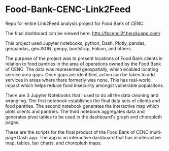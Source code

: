 # Food-Bank-CENC-Link2Feed
Repo for entire Link2Feed analysis project for Food Bank of CENC 

The final dashboard can be viewed here:
http://fbcencl2f.herokuapp.com/

This project used Jupyter notebooks, python, Dash, Plotly, pandas, geopandas, geoJSON, geopy, bootstrap, Folium, and others. 

The purpose of the project was to present locations of Food Bank clients in relation to food pantries in the area of operations
owned by the Food Bank of CENC. The data was represented geospatially, which enabled locating service area gaps. Once gaps are 
identified, action can be taken to add services in areas where there formerly was none. This has real-world impact 
which helps reduce food insecurity amongst vulnerable populaitons. 

There are 3 Jupyter Notebooks that I used to do all the data cleaning and wrangling. The first notebook establishes the final data sets of clients and food pantries. The second notebook generates the interactive map which plots clients and pantries. The third notebook aggregates data and generates pivot tables to be used in the dashboard's graph and choropleth pages.

These are the scripts for the final product of the Food Bank of CENC multi-page Dash app. 
The app is an interactive dashboard that has in interactive map, tables, bar charts, and choropleth maps. 


